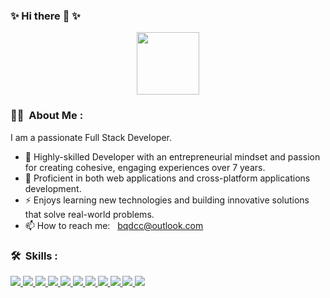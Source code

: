 ### ✨ Hi there 👋 ✨

<p align="center"><img src="https://media2.giphy.com/media/LK2DwwVWAG5vmswb7U/giphy.gif" width="100"/></p>

### :man_technologist: &nbsp;About Me :

I am a passionate Full Stack Developer.

- 🔭 Highly-skilled Developer with an entrepreneurial mindset and passion for creating cohesive, engaging experiences over 7 years.
- 🌱 Proficient in both web applications and cross-platform applications development.
- ⚡ Enjoys learning new technologies and building innovative solutions that solve real-world problems.
- 📫 How to reach me: &nbsp; bqdcc@outlook.com

### 🛠 &nbsp;Skills :
  <a href='https://react.dev/reference/react' target='_blank'>
    <img src='https://img.shields.io/badge/React-0d6d8c' />
  </a>
  <a href='https://nextjs.org/' target='_blank'>
    <img src='https://img.shields.io/badge/NextJs-7735cd' />
  </a>
  <a href='https://www.nativewind.dev/' target='_blank'>
    <img src='https://img.shields.io/badge/tailwind-38bdf8' />
  </a>
  <a href='https://www.prisma.io/' target='_blank'>
    <img src='https://img.shields.io/badge/Prisma-4c51bf' />
  </a>
  <a href='https://www.prisma.io/' target='_blank'>
    <img src='https://img.shields.io/badge/shadcn_ui-7f7f06' />
  </a>
  <a href='https://reactnative.dev/' target='_blank'>
    <img src='https://img.shields.io/badge/ReactNative-61dafb' />
  </a>
  <a href='https://expo.dev/' target='_blank'>
    <img src='https://img.shields.io/badge/Expo-391a03' />
  </a>
  <a href='https://redux.js.org/' target='_blank'>
    <img src='https://img.shields.io/badge/Redux-764abc' />
  </a>
  <a href='https://git-scm.com/doc' target='_blank'>
    <img src='https://img.shields.io/badge/Git-f44d27' />
  </a>
  <a href='https://nodejs.org/en/docs' target='_blank'>
    <img src='https://img.shields.io/badge/Node-026e00' />
  </a>
  <a href='https://vuejs.org/' target='_blank'>
    <img src='https://img.shields.io/badge/Vue-549e73' />
  </a>

<!--
**bqdcc/bqdcc** is a ✨ _special_ ✨ repository because its `README.md` (this file) appears on your GitHub profile.

Here are some ideas to get you started:

- 🔭 I’m currently working on ...
- 🌱 I’m currently learning ...
- 👯 I’m looking to collaborate on ...
- 🤔 I’m looking for help with ...
- 💬 Ask me about ...
- 📫 How to reach me: ...
- 😄 Pronouns: ...
- ⚡ Fun fact: ...
-->
